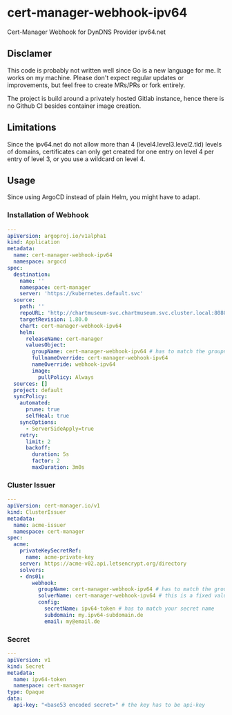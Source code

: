 # cert-manager-webhook-ipv64

Cert-Manager Webhook for DynDNS Provider ipv64.net

## Disclamer

This code is probably not written well since Go is a new language for me.
It works on my machine.
Please don't expect regular updates or improvements,
but feel free to create MRs/PRs or fork entirely.

The project is build around a privately hosted Gitlab instance,
hence there is no Github CI besides container image creation.

## Limitations

Since the ipv64.net do not allow more than 4 (level4.level3.level2.tld) levels of domains,
certificates can only get created for one entry on level 4 per entry of level 3,
or you use a wildcard on level 4.

## Usage

Since using ArgoCD instead of plain Helm, you might have to adapt.

### Installation of Webhook

```yaml
---
apiVersion: argoproj.io/v1alpha1
kind: Application
metadata:
  name: cert-manager-webhook-ipv64
  namespace: argocd
spec:
  destination:
    name: ''
    namespace: cert-manager
    server: 'https://kubernetes.default.svc'
  source:
    path: ''
    repoURL: 'http://chartmuseum-svc.chartmuseum.svc.cluster.local:8080' # has to match you Helm repo
    targetRevision: 1.80.0
    chart: cert-manager-webhook-ipv64
    helm:
      releaseName: cert-manager
      valuesObject:
        groupName: cert-manager-webhook-ipv64 # has to match the groupname from Issuer
        fullnameOverride: cert-manager-webhook-ipv64
        nameOverride: webhook-ipv64
        image:
          pullPolicy: Always
  sources: []
  project: default
  syncPolicy:
    automated:
      prune: true
      selfHeal: true
    syncOptions:
      - ServerSideApply=true
    retry:
      limit: 2
      backoff:
        duration: 5s
        factor: 2
        maxDuration: 3m0s
```

### Cluster Issuer

```yaml
---
apiVersion: cert-manager.io/v1
kind: ClusterIssuer
metadata:
  name: acme-issuer
  namespace: cert-manager
spec:
  acme:
    privateKeySecretRef:
      name: acme-private-key
    server: https://acme-v02.api.letsencrypt.org/directory
    solvers:
    - dns01:
        webhook:
          groupName: cert-manager-webhook-ipv64 # has to match the groupname from values file
          solverName: cert-manager-webhook-ipv64 # this is a fixed value
          config:
            secretName: ipv64-token # has to match your secret name
            subdomain: my.ipv64-subdomain.de
            email: my@email.de
```

### Secret

```yaml
---
apiVersion: v1
kind: Secret
metadata:
  name: ipv64-token
  namespace: cert-manager
type: Opaque
data:
  api-key: "<base53 encoded secret>" # the key has to be api-key
```